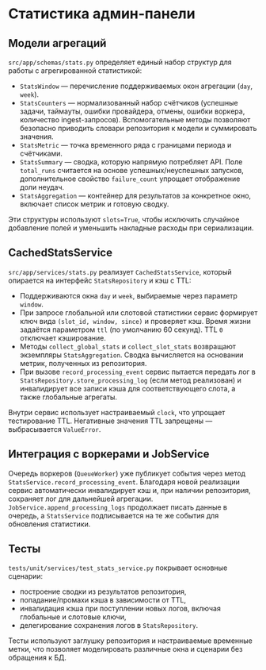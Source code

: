 # Статистика админ-панели

## Модели агрегаций

`src/app/schemas/stats.py` определяет единый набор структур для работы с
агрегированной статистикой:

- `StatsWindow` — перечисление поддерживаемых окон агрегации (`day`, `week`).
- `StatsCounters` — нормализованный набор счётчиков (успешные задачи, таймауты,
  ошибки провайдера, отмены, ошибки воркера, количество ingest-запросов).
  Вспомогательные методы позволяют безопасно приводить словари репозитория к
  модели и суммировать значения.
- `StatsMetric` — точка временного ряда с границами периода и счётчиками.
- `StatsSummary` — сводка, которую напрямую потребляет API. Поле `total_runs`
  считается на основе успешных/неуспешных запусков, дополнительное свойство
  `failure_count` упрощает отображение доли неудач.
- `StatsAggregation` — контейнер для результатов за конкретное окно, включает
  список метрик и готовую сводку.

Эти структуры используют `slots=True`, чтобы исключить случайное добавление
полей и уменьшить накладные расходы при сериализации.

## CachedStatsService

`src/app/services/stats.py` реализует `CachedStatsService`, который опирается на
интерфейс `StatsRepository` и кэш с TTL:

- Поддерживаются окна `day` и `week`, выбираемые через параметр `window`.
- При запросе глобальной или слотовой статистики сервис формирует ключ вида
  `(slot_id, window, since)` и проверяет кэш. Время жизни задаётся параметром
  `ttl` (по умолчанию 60 секунд). TTL `0` отключает кэширование.
- Методы `collect_global_stats` и `collect_slot_stats` возвращают экземпляры
  `StatsAggregation`. Сводка вычисляется на основании метрик, полученных из
  репозитория.
- При вызове `record_processing_event` сервис пытается передать лог в
  `StatsRepository.store_processing_log` (если метод реализован) и инвалидирует
  все записи кэша для соответствующего слота, а также глобальные агрегаты.

Внутри сервис использует настраиваемый `clock`, что упрощает тестирование TTL.
Негативные значения TTL запрещены — выбрасывается `ValueError`.

## Интеграция с воркерами и JobService

Очередь воркеров (`QueueWorker`) уже публикует события через метод
`StatsService.record_processing_event`. Благодаря новой реализации сервис
автоматически инвалидирует кэш и, при наличии репозитория, сохраняет лог для
дальнейшей агрегации. `JobService.append_processing_logs` продолжает писать
данные в очередь, а `StatsService` подписывается на те же события для обновления
статистики.

## Тесты

`tests/unit/services/test_stats_service.py` покрывает основные сценарии:

- построение сводки из результатов репозитория,
- попадание/промахи кэша в зависимости от TTL,
- инвалидация кэша при поступлении новых логов, включая глобальные и
  слотовые ключи,
- делегирование сохранения логов в `StatsRepository`.

Тесты используют заглушку репозитория и настраиваемые временные метки, что
позволяет моделировать различные окна и сценарии без обращения к БД.
